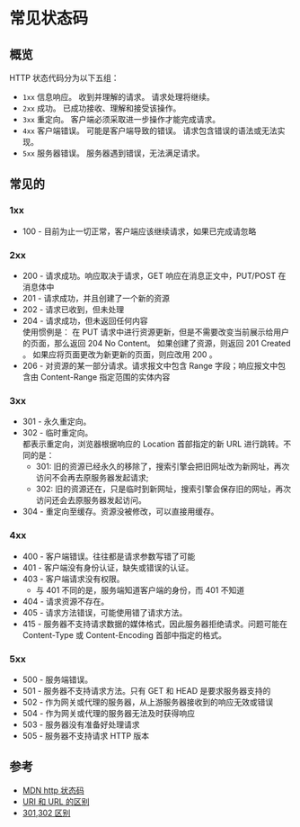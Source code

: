 # 常见状态码


## 概览

HTTP 状态代码分为以下五组：

- `1xx` 信息响应。 收到并理解的请求。 请求处理将继续。
- `2xx` 成功。 已成功接收、理解和接受该操作。
- `3xx` 重定向。 客户端必须采取进一步操作才能完成请求。
- `4xx` 客户端错误。 可能是客户端导致的错误。 请求包含错误的语法或无法实现。
- `5xx` 服务器错误。 服务器遇到错误，无法满足请求。

## 常见的

### 1xx

- 100 - 目前为止一切正常，客户端应该继续请求，如果已完成请忽略

### 2xx

- 200 - 请求成功。响应取决于请求，GET 响应在消息正文中，PUT/POST 在消息体中
- 201 - 请求成功，并且创建了一个新的资源
- 202 - 请求已收到，但未处理
- 204 - 请求成功，但未返回任何内容  
   使用惯例是：
  在 PUT 请求中进行资源更新，但是不需要改变当前展示给用户的页面，那么返回 204 No Content。
  如果创建了资源，则返回 201 Created 。
  如果应将页面更改为新更新的页面，则应改用 200 。
- 206 - 对资源的某一部分请求。请求报文中包含 Range 字段；响应报文中包含由 Content-Range 指定范围的实体内容

### 3xx

- 301 - 永久重定向。
- 302 - 临时重定向。  
  都表示重定向，浏览器根据响应的 Location 首部指定的新 URL 进行跳转。不同的是：
  - 301: 旧的资源已经永久的移除了，搜索引擎会把旧网址改为新网址，再次访问不会再去原服务器发起请求;
  - 302: 旧的资源还在，只是临时到新网址，搜索引擎会保存旧的网址，再次访问还会去原服务器发起访问。
- 304 - 重定向至缓存。资源没被修改，可以直接用缓存。

### 4xx

- 400 - 客户端错误。往往都是请求参数写错了可能
- 401 - 客户端没有身份认证，缺失或错误的认证。
- 403 - 客户端请求没有权限。
  - 与 401 不同的是，服务端知道客户端的身份，而 401 不知道
- 404 - 请求资源不存在。
- 405 - 请求方法错误，可能使用错了请求方法。
- 415 - 服务器不支持请求数据的媒体格式，因此服务器拒绝请求。问题可能在 Content-Type 或 Content-Encoding 首部中指定的格式。

### 5xx

- 500 - 服务端错误。
- 501 - 服务器不支持请求方法。只有 GET 和 HEAD 是要求服务器支持的
- 502 - 作为网关或代理的服务器，从上游服务器接收到的响应无效或错误
- 504 - 作为网关或代理的服务器无法及时获得响应
- 503 - 服务器没有准备好处理请求
- 505 - 服务器不支持请求 HTTP 版本

## 参考

- [MDN http 状态码](https://developer.mozilla.org/zh-CN/docs/Web/HTTP/Status)
- [URI 和 URL 的区别](https://www.cnblogs.com/blknemo/p/13198506.html)
- [301,302 区别](https://blog.csdn.net/u010142437/article/details/79541205)

